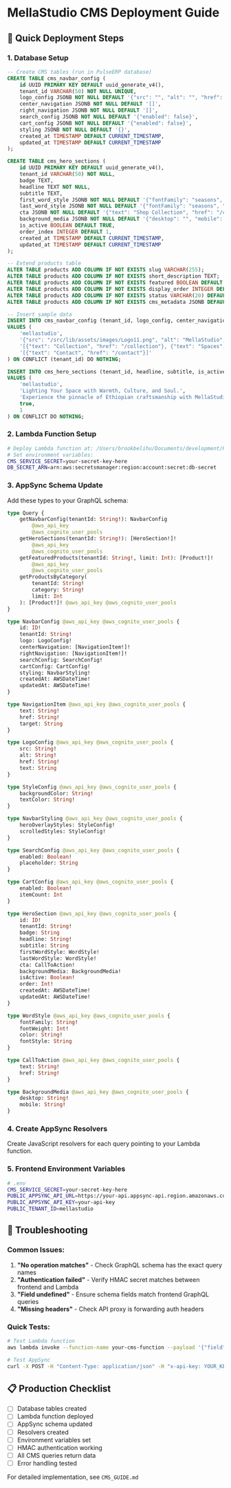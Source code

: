 # MellaStudio CMS Deployment Guide

## 🚀 Quick Deployment Steps

### 1. Database Setup

```sql
-- Create CMS tables (run in PulseERP database)
CREATE TABLE cms_navbar_config (
    id UUID PRIMARY KEY DEFAULT uuid_generate_v4(),
    tenant_id VARCHAR(50) NOT NULL UNIQUE,
    logo_config JSONB NOT NULL DEFAULT '{"src": "", "alt": "", "href": "/", "text": ""}',
    center_navigation JSONB NOT NULL DEFAULT '[]',
    right_navigation JSONB NOT NULL DEFAULT '[]',
    search_config JSONB NOT NULL DEFAULT '{"enabled": false}',
    cart_config JSONB NOT NULL DEFAULT '{"enabled": false}',
    styling JSONB NOT NULL DEFAULT '{}',
    created_at TIMESTAMP DEFAULT CURRENT_TIMESTAMP,
    updated_at TIMESTAMP DEFAULT CURRENT_TIMESTAMP
);

CREATE TABLE cms_hero_sections (
    id UUID PRIMARY KEY DEFAULT uuid_generate_v4(),
    tenant_id VARCHAR(50) NOT NULL,
    badge TEXT,
    headline TEXT NOT NULL,
    subtitle TEXT,
    first_word_style JSONB NOT NULL DEFAULT '{"fontFamily": "seasons", "fontWeight": 400, "color": "#2c2c2c"}',
    last_word_style JSONB NOT NULL DEFAULT '{"fontFamily": "seasons", "fontWeight": 400, "color": "#2c2c2c"}',
    cta JSONB NOT NULL DEFAULT '{"text": "Shop Collection", "href": "/collection"}',
    background_media JSONB NOT NULL DEFAULT '{"desktop": "", "mobile": ""}',
    is_active BOOLEAN DEFAULT TRUE,
    order_index INTEGER DEFAULT 1,
    created_at TIMESTAMP DEFAULT CURRENT_TIMESTAMP,
    updated_at TIMESTAMP DEFAULT CURRENT_TIMESTAMP
);

-- Extend products table
ALTER TABLE products ADD COLUMN IF NOT EXISTS slug VARCHAR(255);
ALTER TABLE products ADD COLUMN IF NOT EXISTS short_description TEXT;
ALTER TABLE products ADD COLUMN IF NOT EXISTS featured BOOLEAN DEFAULT false;
ALTER TABLE products ADD COLUMN IF NOT EXISTS display_order INTEGER DEFAULT 0;
ALTER TABLE products ADD COLUMN IF NOT EXISTS status VARCHAR(20) DEFAULT 'draft';
ALTER TABLE products ADD COLUMN IF NOT EXISTS cms_metadata JSONB DEFAULT '{}';

-- Insert sample data
INSERT INTO cms_navbar_config (tenant_id, logo_config, center_navigation, right_navigation)
VALUES (
    'mellastudio',
    '{"src": "/src/lib/assets/images/Logo11.png", "alt": "MellaStudio", "href": "/", "text": "MELLASTUDIO"}',
    '[{"text": "Collection", "href": "/collection"}, {"text": "Spaces", "href": "/spaces"}, {"text": "Craftsmanship", "href": "/craftsmanship"}, {"text": "About", "href": "/about"}]',
    '[{"text": "Contact", "href": "/contact"}]'
) ON CONFLICT (tenant_id) DO NOTHING;

INSERT INTO cms_hero_sections (tenant_id, headline, subtitle, is_active, order_index)
VALUES (
    'mellastudio',
    'Lighting Your Space with Warmth, Culture, and Soul.',
    'Experience the pinnacle of Ethiopian craftsmanship with MellaStudio''s luxury lighting collection.',
    true,
    1
) ON CONFLICT DO NOTHING;
```

### 2. Lambda Function Setup

```bash
# Deploy Lambda function at: /Users/brookbelihu/Documents/development/PulseERP/src/lambda/CMSOperations/index.js
# Set environment variables:
CMS_SERVICE_SECRET=your-secret-key-here
DB_SECRET_ARN=arn:aws:secretsmanager:region:account:secret:db-secret
```

### 3. AppSync Schema Update

Add these types to your GraphQL schema:

```graphql
type Query {
    getNavbarConfig(tenantId: String!): NavbarConfig
        @aws_api_key
        @aws_cognito_user_pools
    getHeroSections(tenantId: String!): [HeroSection!]!
        @aws_api_key
        @aws_cognito_user_pools
    getFeaturedProducts(tenantId: String!, limit: Int): [Product!]!
        @aws_api_key
        @aws_cognito_user_pools
    getProductsByCategory(
        tenantId: String!
        category: String!
        limit: Int
    ): [Product!]! @aws_api_key @aws_cognito_user_pools
}

type NavbarConfig @aws_api_key @aws_cognito_user_pools {
    id: ID!
    tenantId: String!
    logo: LogoConfig!
    centerNavigation: [NavigationItem!]!
    rightNavigation: [NavigationItem!]!
    searchConfig: SearchConfig!
    cartConfig: CartConfig!
    styling: NavbarStyling!
    createdAt: AWSDateTime!
    updatedAt: AWSDateTime!
}

type NavigationItem @aws_api_key @aws_cognito_user_pools {
    text: String!
    href: String!
    target: String
}

type LogoConfig @aws_api_key @aws_cognito_user_pools {
    src: String!
    alt: String!
    href: String!
    text: String
}

type StyleConfig @aws_api_key @aws_cognito_user_pools {
    backgroundColor: String!
    textColor: String!
}

type NavbarStyling @aws_api_key @aws_cognito_user_pools {
    heroOverlayStyles: StyleConfig!
    scrolledStyles: StyleConfig!
}

type SearchConfig @aws_api_key @aws_cognito_user_pools {
    enabled: Boolean!
    placeholder: String
}

type CartConfig @aws_api_key @aws_cognito_user_pools {
    enabled: Boolean!
    itemCount: Int
}

type HeroSection @aws_api_key @aws_cognito_user_pools {
    id: ID!
    tenantId: String!
    badge: String
    headline: String!
    subtitle: String
    firstWordStyle: WordStyle!
    lastWordStyle: WordStyle!
    cta: CallToAction!
    backgroundMedia: BackgroundMedia!
    isActive: Boolean!
    order: Int!
    createdAt: AWSDateTime!
    updatedAt: AWSDateTime!
}

type WordStyle @aws_api_key @aws_cognito_user_pools {
    fontFamily: String!
    fontWeight: Int!
    color: String!
    fontStyle: String
}

type CallToAction @aws_api_key @aws_cognito_user_pools {
    text: String!
    href: String!
}

type BackgroundMedia @aws_api_key @aws_cognito_user_pools {
    desktop: String!
    mobile: String!
}
```

### 4. Create AppSync Resolvers

Create JavaScript resolvers for each query pointing to your Lambda function.

### 5. Frontend Environment Variables

```bash
# .env
CMS_SERVICE_SECRET=your-secret-key-here
PUBLIC_APPSYNC_API_URL=https://your-api.appsync-api.region.amazonaws.com/graphql
PUBLIC_APPSYNC_API_KEY=your-api-key
PUBLIC_TENANT_ID=mellastudio
```

## 🔧 Troubleshooting

### Common Issues:

1. **"No operation matches"** - Check GraphQL schema has the exact query names
2. **"Authentication failed"** - Verify HMAC secret matches between frontend and Lambda
3. **"Field undefined"** - Ensure schema fields match frontend GraphQL queries
4. **"Missing headers"** - Check API proxy is forwarding auth headers

### Quick Tests:

```bash
# Test Lambda function
aws lambda invoke --function-name your-cms-function --payload '{"field":"getNavbarConfig","arguments":{"tenantId":"mellastudio"}}' response.json

# Test AppSync
curl -X POST -H "Content-Type: application/json" -H "x-api-key: YOUR_KEY" -d '{"query":"{ getNavbarConfig(tenantId: \"mellastudio\") { id } }"}' https://your-api.appsync-api.region.amazonaws.com/graphql
```

## 📋 Production Checklist

-   [ ] Database tables created
-   [ ] Lambda function deployed
-   [ ] AppSync schema updated
-   [ ] Resolvers created
-   [ ] Environment variables set
-   [ ] HMAC authentication working
-   [ ] All CMS queries return data
-   [ ] Error handling tested

For detailed implementation, see `CMS_GUIDE.md`
